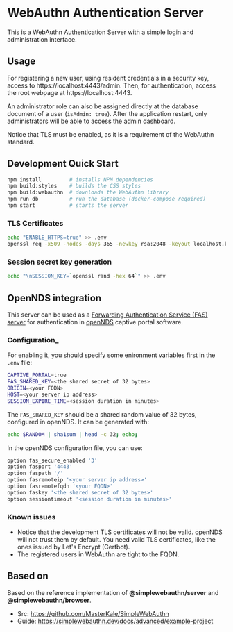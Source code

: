 # WebAuthn Authentication Server

This is a WebAuthn Authentication Server with a simple login and administration interface.

## Usage

For registering a new user, using resident credentials in a security key, access to https://localhost:4443/admin. Then, for authentication, access the root webpage at https://localhost:4443.

An administrator role can also be assigned directly at the database document of a user (`isAdmin: true`). After the application restart, only administrators will be able to access the admin dashboard.

Notice that TLS must be enabled, as it is a requirement of the WebAuthn standard.

## Development Quick Start

```bash
npm install         # installs NPM dependencies
npm build:styles    # builds the CSS styles
npm build:webauthn  # downloads the WebAuthn library
npm run db          # run the database (docker-compose required)
npm start           # starts the server
```

### TLS Certificates

```bash
echo "ENABLE_HTTPS=true" >> .env
openssl req -x509 -nodes -days 365 -newkey rsa:2048 -keyout localhost.key -out localhost.crt
```

### Session secret key generation

```bash
echo "\nSESSION_KEY=`openssl rand -hex 64`" >> .env
```

## OpenNDS integration

This server can be used as a [Forwarding Authentication Service (FAS) server](https://opennds.readthedocs.io/en/stable/fas.html) for authentication in [openNDS](https://github.com/openNDS/openNDS) captive portal software.

### Configuration_

For enabling it, you should specify some enironment variables first in the `.env` file:

```bash
CAPTIVE_PORTAL=true
FAS_SHARED_KEY=<the shared secret of 32 bytes>
ORIGIN=<your FQDN>
HOST=<your server ip address>
SESSION_EXPIRE_TIME=<session duration in minutes>
```

The `FAS_SHARED_KEY` should be a shared random value of 32 bytes, configured in openNDS. It can be generated with:

```bash
echo $RANDOM | sha1sum | head -c 32; echo;
```

In the openNDS configuration file, you can use:

```bash
option fas_secure_enabled '3'
option fasport '4443'
option faspath '/'
option fasremoteip '<your server ip address>'
option fasremotefqdn '<your FQDN>'
option faskey '<the shared secret of 32 bytes>'
option sessiontimeout '<session duration in minutes>'
```

### Known issues

- Notice that the development TLS certificates will not be valid. openNDS will not trust them by default. You need valid TLS certificates, like the ones issued by Let's Encrypt (Certbot).
- The registered users in WebAuthn are tight to the FQDN. 

## Based on
Based on the reference implementation of **@simplewebauthn/server** and **@simplewebauthn/browser**.

- Src: https://github.com/MasterKale/SimpleWebAuthn
- Guide: https://simplewebauthn.dev/docs/advanced/example-project
